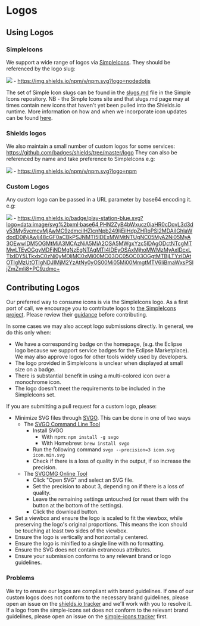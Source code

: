# Logos

## Using Logos

### SimpleIcons

We support a wide range of logos via [SimpleIcons][]. They should be referenced by the logo slug:

![](https://img.shields.io/npm/v/npm.svg?logo=nodedotjs) - https://img.shields.io/npm/v/npm.svg?logo=nodedotjs

The set of Simple Icon slugs can be found in the [slugs.md](https://github.com/simple-icons/simple-icons/blob/develop/slugs.md) file in the Simple Icons repository. NB - the Simple Icons site and that slugs.md page may at times contain new icons that haven't yet been pulled into the Shields.io runtime. More information on how and when we incorporate icon updates can be found [here](https://github.com/badges/shields/discussions/5369).

### Shields logos

We also maintain a small number of custom logos for some services: https://github.com/badges/shields/tree/master/logo They can also be referenced by name and take preference to SimpleIcons e.g:

![](https://img.shields.io/npm/v/npm.svg?logo=npm) - https://img.shields.io/npm/v/npm.svg?logo=npm

### Custom Logos

Any custom logo can be passed in a URL parameter by base64 encoding it. e.g:

![](https://img.shields.io/badge/play-station-blue.svg?logo=data:image/svg%2bxml;base64,PHN2ZyB4bWxucz0iaHR0cDovL3d3dy53My5vcmcvMjAwMC9zdmciIHZlcnNpb249IjEiIHdpZHRoPSI2MDAiIGhlaWdodD0iNjAwIj48cGF0aCBkPSJNMTI5IDExMWMtNTUgNC05MyA2Ni05MyA3OEwwIDM5OGMtMiA3MCAzNiA5MiA2OSA5MWgxYzc5IDAgODctNTcgMTMwLTEyOGgyMDFjNDMgNzEgNTAgMTI4IDEyOSAxMjhoMWMzMyAxIDcxLTIxIDY5LTkxbC0zNi0yMDljMC0xMi00MC03OC05OC03OGgtMTBjLTYzIDAtOTIgMzUtOTIgNDJIMjM2YzAtNy0yOS00Mi05Mi00MmgtMTV6IiBmaWxsPSIjZmZmIi8+PC9zdmc+) - https://img.shields.io/badge/play-station-blue.svg?logo=data:image/svg%2bxml;base64,PHN2ZyB4bWxucz0iaHR0cDovL3d3dy53My5vcmcvMjAwMC9zdmciIHZlcnNpb249IjEiIHdpZHRoPSI2MDAiIGhlaWdodD0iNjAwIj48cGF0aCBkPSJNMTI5IDExMWMtNTUgNC05MyA2Ni05MyA3OEwwIDM5OGMtMiA3MCAzNiA5MiA2OSA5MWgxYzc5IDAgODctNTcgMTMwLTEyOGgyMDFjNDMgNzEgNTAgMTI4IDEyOSAxMjhoMWMzMyAxIDcxLTIxIDY5LTkxbC0zNi0yMDljMC0xMi00MC03OC05OC03OGgtMTBjLTYzIDAtOTIgMzUtOTIgNDJIMjM2YzAtNy0yOS00Mi05Mi00MmgtMTV6IiBmaWxsPSIjZmZmIi8+PC9zdmc+

## Contributing Logos

Our preferred way to consume icons is via the SimpleIcons logo. As a first port of call, we encourage you to contribute logos to [the SimpleIcons project][simple-icons github]. Please review their [guidance](https://github.com/simple-icons/simple-icons/blob/develop/CONTRIBUTING.md) before contributing.

In some cases we may also accept logo submissions directly. In general, we do this only when:

- We have a corresponding badge on the homepage, (e.g. the Eclipse logo because we support service badges for the Eclipse Marketplace). We may also approve logos for other tools widely used by developers.
- The logo provided in SimpleIcons is unclear when displayed at small size on a badge.
- There is substantial benefit in using a multi-colored icon over a monochrome icon.
- The logo doesn't meet the requirements to be included in the SimpleIcons set.

If you are submitting a pull request for a custom logo, please:

- Minimize SVG files through [SVGO][]. This can be done in one of two ways
  - The [SVGO Command Line Tool][svgo]
    - Install SVGO
      - With npm: `npm install -g svgo`
      - With Homebrew: `brew install svgo`
    - Run the following command `svgo --precision=3 icon.svg icon.min.svg`
    - Check if there is a loss of quality in the output, if so increase the precision.
  - The [SVGOMG Online Tool][svgomg]
    - Click "Open SVG" and select an SVG file.
    - Set the precision to about 3, depending on if there is a loss of quality.
    - Leave the remaining settings untouched (or reset them with the button at the bottom of the settings).
    - Click the download button.
- Set a viewbox and ensure the logo is scaled to fit the viewbox, while preserving the logo's original proportions. This means the icon should be touching at least two sides of the viewbox.
- Ensure the logo is vertically and horizontally centered.
- Ensure the logo is minified to a single line with no formatting.
- Ensure the SVG does not contain extraneous attributes.
- Ensure your submission conforms to any relevant brand or logo guidelines.

### Problems

We try to ensure our logos are compliant with brand guidelines. If one of our custom logos does not conform to the necessary brand guidelines, please open an issue on the [shields.io tracker](https://github.com/badges/shields/issues) and we'll work with you to resolve it. If a logo from the simple-icons set does not conform to the relevant brand guidelines, please open an issue on the [simple-icons tracker](https://github.com/simple-icons/simple-icons/issues) first.

[simpleicons]: https://simpleicons.org/
[simple-icons github]: https://github.com/simple-icons/simple-icons
[svgo]: https://github.com/svg/svgo
[svgomg]: https://jakearchibald.github.io/svgomg/
